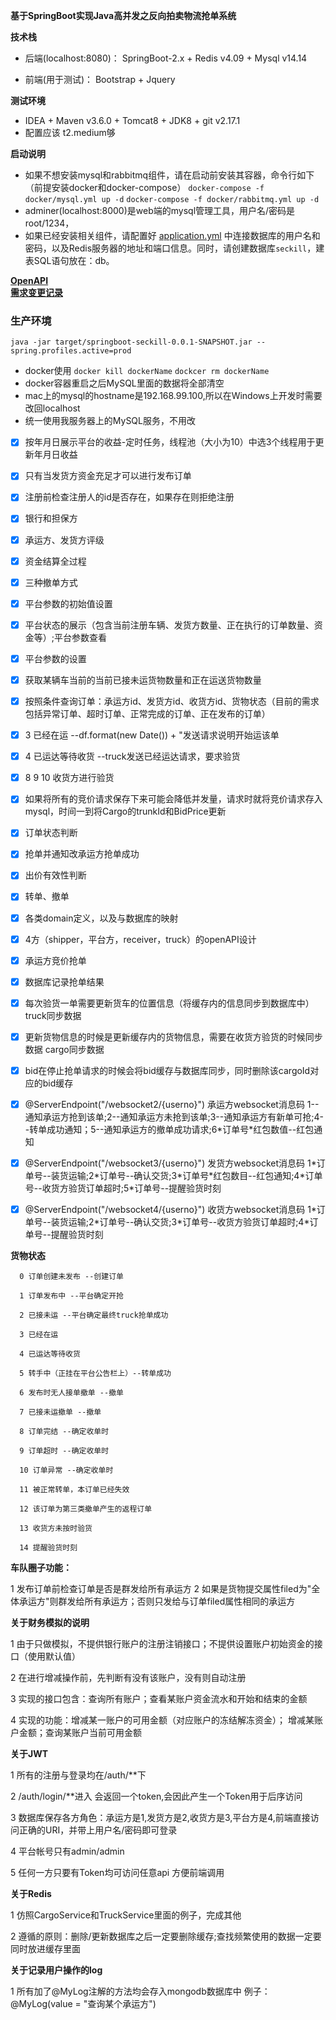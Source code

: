 **基于SpringBoot实现Java高并发之反向拍卖物流抢单系统**

**技术栈**

* 后端(localhost:8080)： SpringBoot-2.x + Redis v4.09 + Mysql v14.14

* 前端(用于测试)： Bootstrap + Jquery


**测试环境**

* IDEA + Maven v3.6.0 + Tomcat8 + JDK8 + git v2.17.1
* 配置应该 t2.medium够

**启动说明**
* 如果不想安装mysql和rabbitmq组件，请在启动前安装其容器，命令行如下（前提安装docker和docker-compose）
`docker-compose -f docker/mysql.yml up -d`
`docker-compose -f docker/rabbitmq.yml up -d`
* adminer(localhost:8000)是web端的mysql管理工具，用户名/密码是root/1234，
* 如果已经安装相关组件，请配置好 [application.yml](https://github.com/TyCoding/springboot-seckill/blob/master/src/main/resources/application.yml) 中连接数据库的用户名和密码，以及Redis服务器的地址和端口信息。同时，请创建数据库`seckill`，建表SQL语句放在：db。

**[OpenAPI](https://documenter.getpostman.com/view/7656152/SVSNK85K?version=latest)**  
**[需求变更记录](https://docs.google.com/document/d/1EUJGxyS2pTmbTStve1gEUCYWkn1KCf-pr_MBShYaBlI/edit?usp=sharing)**

### 生产环境
```$xslt
java -jar target/springboot-seckill-0.0.1-SNAPSHOT.jar --spring.profiles.active=prod
```

* docker使用
`docker kill dockerName`
`dockcer rm dockerName`
* docker容器重启之后MySQL里面的数据将全部清空
* mac上的mysql的hostname是192.168.99.100,所以在Windows上开发时需要改回localhost
* 统一使用我服务器上的MySQL服务，不用改



- [x] 按年月日展示平台的收益-定时任务，线程池（大小为10）中选3个线程用于更新年月日收益

- [x] 只有当发货方资金充足才可以进行发布订单

- [x] 注册前检查注册人的id是否存在，如果存在则拒绝注册

- [x] 银行和担保方

- [x] 承运方、发货方评级

- [x] 资金结算全过程

- [x] 三种撤单方式

- [x] 平台参数的初始值设置

- [x] 平台状态的展示（包含当前注册车辆、发货方数量、正在执行的订单数量、资金等）;平台参数查看

- [x] 平台参数的设置

- [x] 获取某辆车当前的当前已接未运货物数量和正在运送货物数量

- [x]  按照条件查询订单：承运方id、发货方id、收货方id、货物状态（目前的需求包括异常订单、超时订单、正常完成的订单、正在发布的订单）

- [x]  3 已经在运  --df.format(new Date()) + "发送请求说明开始运该单

- [x]  4 已运达等待收货  --truck发送已经运达请求，要求验货

- [x]  8 9 10 收货方进行验货

- [x] 如果将所有的竞价请求保存下来可能会降低并发量，请求时就将竞价请求存入mysql，时间一到将Cargo的trunkId和BidPrice更新

- [x] 订单状态判断

- [x] 抢单并通知改承运方抢单成功

- [x] 出价有效性判断

- [x] 转单、撤单

- [x] 各类domain定义，以及与数据库的映射

- [x] 4方（shipper，平台方，receiver，truck）的openAPI设计

- [x] 承运方竞价抢单

- [x] 数据库记录抢单结果
- [x] 每次验货一单需要更新货车的位置信息（将缓存内的信息同步到数据库中）truck同步数据
- [x] 更新货物信息的时候是更新缓存内的货物信息，需要在收货方验货的时候同步数据 cargo同步数据
- [x] bid在停止抢单请求的时候会将bid缓存与数据库同步，同时删除该cargoId对应的bid缓存


- [x] @ServerEndpoint("/websocket2/{userno}") 承运方websocket消息码 1--通知承运方抢到该单;2--通知承运方未抢到该单;3--通知承运方有新单可抢;4--转单成功通知；5--通知承运方的撤单成功请求;6\*订单号\*红包数值--红包通知
- [x] @ServerEndpoint("/websocket3/{userno}") 发货方websocket消息码 1\*订单号--装货运输;2\*订单号--确认交货;3\*订单号\*红包数目--红包通知;4\*订单号--收货方验货订单超时;5\*订单号--提醒验货时刻
- [x] @ServerEndpoint("/websocket4/{userno}") 收货方websocket消息码 1\*订单号--装货运输;2\*订单号--确认交货;3\*订单号--收货方验货订单超时;4\*订单号--提醒验货时刻



**货物状态**

      0 订单创建未发布 --创建订单
     
      1 订单发布中 --平台确定开抢
     
      2 已接未运 --平台确定最终truck抢单成功
     
      3 已经在运
     
      4 已运达等待收货
     
      5 转手中（正挂在平台公告栏上）--转单成功
     
      6 发布时无人接单撤单 --撤单
     
      7 已接未运撤单 --撤单
     
      8 订单完结 --确定收单时
     
      9 订单超时 --确定收单时
     
      10 订单异常 --确定收单时
     
      11 被正常转单，本订单已经失效
     
      12 该订单为第三类撤单产生的返程订单
     
      13 收货方未按时验货
      
      14 提醒验货时刻
           
     
**车队圈子功能：**

1 发布订单前检查订单是否是群发给所有承运方
2 如果是货物提交属性filed为"全体承运方"则群发给所有承运方；否则只发给与订单filed属性相同的承运方
     
     
**关于财务模拟的说明**

1 由于只做模拟，不提供银行账户的注册注销接口；不提供设置账户初始资金的接口（使用默认值）

2 在进行增减操作前，先判断有没有该账户，没有则自动注册

3 实现的接口包含：查询所有账户；查看某账户资金流水和开始和结束的金额

4 实现的功能：增减某一账户的可用金额（对应账户的冻结解冻资金）；
  增减某账户金额；查询某账户当前可用金额
  
**关于JWT**

1 所有的注册与登录均在/auth/**下

2 /auth/login/**进入 会返回一个token,会因此产生一个Token用于后序访问

3 数据库保存各方角色：承运方是1,发货方是2,收货方是3,平台方是4,前端直接访问正确的URI，并带上用户名/密码即可登录

4 平台帐号只有admin/admin

5 任何一方只要有Token均可访问任意api 方便前端调用

**关于Redis**

1 仿照CargoService和TruckService里面的例子，完成其他

2 遵循的原则：删除/更新数据库之后一定要删除缓存;查找频繁使用的数据一定要同时放进缓存里面

**关于记录用户操作的log**

1 所有加了@MyLog注解的方法均会存入mongodb数据库中    例子：@MyLog(value = "查询某个承运方")

